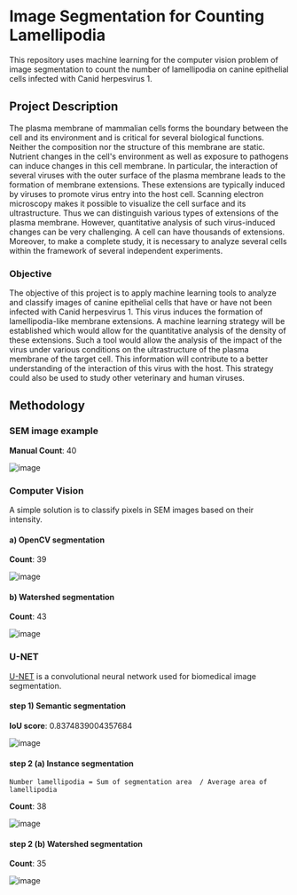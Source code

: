 # Image Segmentation for Counting Lamellipodia
This repository uses machine learning for the computer vision problem of image segmentation to count the number of lamellipodia on canine epithelial cells infected with Canid herpesvirus 1. 

## Project Description
The plasma membrane of mammalian cells forms the boundary between the cell and its environment and is critical for several biological functions. Neither the composition nor the structure of this membrane are static. Nutrient changes in the cell's environment as well as exposure to pathogens can induce changes in this cell membrane. In particular, the interaction of several viruses with the outer surface of the plasma membrane leads to the formation of membrane extensions. These extensions are typically induced by viruses to promote virus entry into the host cell. Scanning electron microscopy makes it possible to visualize the cell surface and its ultrastructure. Thus we can distinguish various types of extensions of the plasma membrane. However, quantitative analysis of such virus-induced changes can be very challenging. A cell can have thousands of extensions. Moreover, to make a complete study, it is necessary to analyze several cells within the framework of several independent experiments. 

### Objective
The objective of this project is to apply machine learning tools to analyze and classify images of canine epithelial cells that have or have not been infected with Canid herpesvirus 1. This virus induces the formation of lamellipodia-like membrane extensions. A machine learning strategy will be established which would allow for the quantitative analysis of the density of these extensions. Such a tool would allow the analysis of the impact of the virus under various conditions on the ultrastructure of the plasma membrane of the target cell. This information will contribute to a better understanding of the interaction of this virus with the host. This strategy could also be used to study other veterinary and human viruses.

## Methodology

### SEM image example
**Manual Count**: 40

![image](https://github.com/lhui2001/machine-learning-sem/assets/96440609/d5ec4672-2610-4a69-b677-c90ede616ff2)

### Computer Vision
A simple solution is to classify pixels in SEM images based on their intensity. 

#### a) OpenCV segmentation
**Count**: 39

![image](https://github.com/lhui2001/machine-learning-sem/assets/96440609/115cb492-c004-4243-8493-35f7c42894ab)

#### b) Watershed segmentation
**Count**: 43

![image](https://github.com/lhui2001/machine-learning-sem/assets/96440609/230722a1-f0db-46d1-8300-d65db4419054)

### U-NET
[U-NET](https://arxiv.org/abs/1505.04597v1) is a convolutional neural network used for biomedical image segmentation.  

#### step 1) Semantic segmentation
**IoU score**: 0.8374839004357684

![image](https://github.com/lhui2001/machine-learning-sem/assets/96440609/3f7ac103-d685-46f0-8b00-1dbd274f78f5)

#### step 2 (a) Instance segmentation
`Number lamellipodia = Sum of segmentation area  / Average area of lamellipodia`

**Count**: 38

![image](https://github.com/lhui2001/machine-learning-sem/assets/96440609/570cadc9-001c-4345-a6f8-897877d0c4f7)


#### step 2 (b) Watershed segmentation
**Count**: 35

![image](https://github.com/lhui2001/machine-learning-sem/assets/96440609/9ed44815-9473-4a28-8f56-4b0335a5f136)
